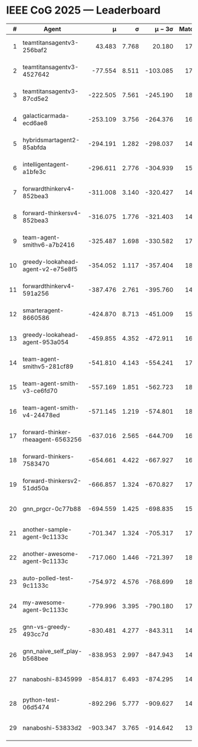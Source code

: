 # IEEE CoG 2025 — Leaderboard

| # | Agent | μ | σ | μ − 3σ | Matches | Updated |
|---:|---|---:|---:|---:|---:|---|
| 1 | teamtitansagentv3-256baf2 | 43.483 | 7.768 | 20.180 | 17956 | 2025-08-24 05:25 |
| 2 | teamtitansagentv3-4527642 | -77.554 | 8.511 | -103.085 | 17570 | 2025-08-24 05:25 |
| 3 | teamtitansagentv3-87cd5e2 | -222.505 | 7.561 | -245.190 | 18886 | 2025-08-24 05:25 |
| 4 | galacticarmada-ecd6ae8 | -253.109 | 3.756 | -264.376 | 16540 | 2025-08-24 05:25 |
| 5 | hybridsmartagent2-85abfda | -294.191 | 1.282 | -298.037 | 14986 | 2025-08-24 05:25 |
| 6 | intelligentagent-a1bfe3c | -296.611 | 2.776 | -304.939 | 15029 | 2025-08-24 05:25 |
| 7 | forwardthinkerv4-852bea3 | -311.008 | 3.140 | -320.427 | 14430 | 2025-08-24 05:25 |
| 8 | forward-thinkersv4-852bea3 | -316.075 | 1.776 | -321.403 | 14532 | 2025-08-24 05:25 |
| 9 | team-agent-smithv6-a7b2416 | -325.487 | 1.698 | -330.582 | 17780 | 2025-08-24 05:25 |
| 10 | greedy-lookahead-agent-v2-e75e8f5 | -354.052 | 1.117 | -357.404 | 18028 | 2025-08-24 05:25 |
| 11 | forwardthinkerv4-591a256 | -387.476 | 2.761 | -395.760 | 14655 | 2025-08-24 05:25 |
| 12 | smarteragent-8660586 | -424.870 | 8.713 | -451.009 | 15020 | 2025-08-24 05:25 |
| 13 | greedy-lookahead-agent-953a054 | -459.855 | 4.352 | -472.911 | 16608 | 2025-08-24 05:25 |
| 14 | team-agent-smithv5-281cf89 | -541.810 | 4.143 | -554.241 | 17500 | 2025-08-24 05:25 |
| 15 | team-agent-smith-v3-ce6fd70 | -557.169 | 1.851 | -562.723 | 18802 | 2025-08-24 05:25 |
| 16 | team-agent-smith-v4-24478ed | -571.145 | 1.219 | -574.801 | 18142 | 2025-08-24 05:25 |
| 17 | forward-thinker-rheaagent-6563256 | -637.016 | 2.565 | -644.709 | 16904 | 2025-08-24 05:25 |
| 18 | forward-thinkers-7583470 | -654.661 | 4.422 | -667.927 | 16260 | 2025-08-24 05:25 |
| 19 | forward-thinkersv2-51dd50a | -666.857 | 1.324 | -670.827 | 17124 | 2025-08-24 05:25 |
| 20 | gnn_prgcr-0c77b88 | -694.559 | 1.425 | -698.835 | 15860 | 2025-08-24 05:25 |
| 21 | another-sample-agent-9c1133c | -701.347 | 1.324 | -705.317 | 17880 | 2025-08-24 05:25 |
| 22 | another-awesome-agent-9c1133c | -717.060 | 1.446 | -721.397 | 18900 | 2025-08-24 05:25 |
| 23 | auto-polled-test-9c1133c | -754.972 | 4.576 | -768.699 | 18560 | 2025-08-24 05:25 |
| 24 | my-awesome-agent-9c1133c | -779.996 | 3.395 | -790.180 | 17700 | 2025-08-24 05:25 |
| 25 | gnn-vs-greedy-493cc7d | -830.481 | 4.277 | -843.311 | 14180 | 2025-08-24 05:25 |
| 26 | gnn_naive_self_play-b568bee | -838.953 | 2.997 | -847.943 | 14040 | 2025-08-24 05:25 |
| 27 | nanaboshi-8345999 | -854.817 | 6.493 | -874.295 | 14690 | 2025-08-24 05:25 |
| 28 | python-test-06d5474 | -892.296 | 5.777 | -909.627 | 14370 | 2025-08-24 05:25 |
| 29 | nanaboshi-53833d2 | -903.347 | 3.765 | -914.642 | 13740 | 2025-08-24 05:25 |
